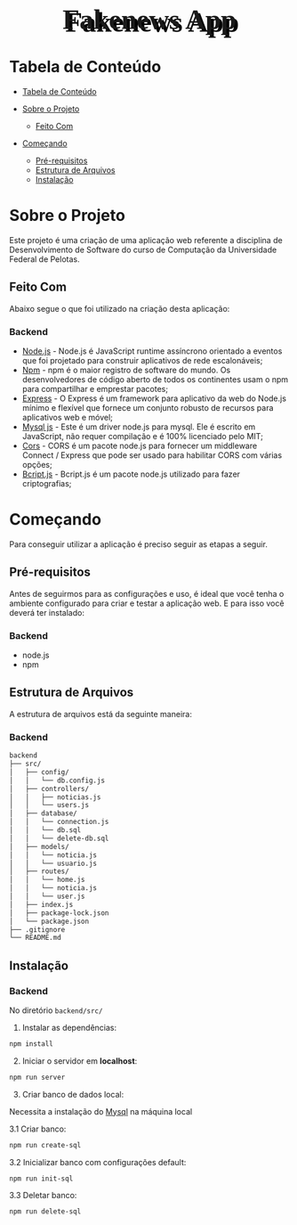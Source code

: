 <!-- PROJECT LOGO -->
<head>
    <link rel="preconnect" href="https://fonts.gstatic.com">
    <link href="https://fonts.googleapis.com/css2?family=Prata&display=swap" rel="stylesheet">
</head>
<br />
<p align="center">
  <h1 align="center" style="font-size: 50px;  font-family: 'Prata',serif; text-shadow: 5px 5px #000000; color:">Fakenews App</h3>
</p>

# Tabela de Conteúdo

- [Tabela de Conteúdo](#tabela-de-conte%C3%BAdo)
- [Sobre o Projeto](#sobre-o-projeto)
  - [Feito Com](#feito-com)
- [Começando](#come%C3%A7ando)
  - [Pré-requisitos](#pr%C3%A9-requisitos)
  - [Estrutura de Arquivos](#estrutura-de-arquivos)
  - [Instalação](#instala%C3%A7%C3%A3o)

  <!-- ABOUT THE PROJECT -->

# Sobre o Projeto

Este projeto é uma criação de uma aplicação web referente a disciplina de Desenvolvimento de Software do curso de Computação da Universidade Federal de Pelotas.  

## Feito Com

Abaixo segue o que foi utilizado na criação desta aplicação:

### Backend

- [Node.js](https://nodejs.org/en/) - Node.js é JavaScript runtime assíncrono orientado a eventos que foi projetado para construir aplicativos de rede escalonáveis;
- [Npm](https://www.npmjs.com/) - npm é o maior registro de software do mundo. Os desenvolvedores de código aberto de todos os continentes usam o npm para compartilhar e emprestar pacotes;
- [Express](https://www.npmjs.com/package/express) - O Express é um framework para aplicativo da web do Node.js mínimo e flexível que fornece um conjunto robusto de recursos para aplicativos web e móvel;
- [Mysql js](https://www.npmjs.com/package/mysql) - Este é um driver node.js para mysql. Ele é escrito em JavaScript, não requer compilação e é 100% licenciado pelo MIT;
- [Cors](https://www.npmjs.com/package/cors) - CORS é um pacote node.js para fornecer um middleware Connect / Express que pode ser usado para habilitar CORS com várias opções;
- [Bcript.js](https://www.npmjs.com/package/bcryptjs) - Bcript.js é um pacote node.js utilizado para fazer criptografias;

<!-- GETTING STARTED -->

# Começando

Para conseguir utilizar a aplicação é preciso seguir as etapas a seguir.

## Pré-requisitos

Antes de seguirmos para as configurações e uso, é ideal que você tenha o ambiente configurado para criar e testar a aplicação web. E para isso você deverá ter instalado:

### Backend

- node.js
- npm

## Estrutura de Arquivos

A estrutura de arquivos está da seguinte maneira:

### Backend

```bash
backend
├── src/
│   ├── config/
│   │   └── db.config.js
│   ├── controllers/
│   │   ├── noticias.js
│   │   └── users.js
│   ├── database/
│   │   └── connection.js
│   │   └── db.sql
│   │   └── delete-db.sql     
│   ├── models/
│   │   └── noticia.js
│   │   └── usuario.js
│   ├── routes/
│   │   └── home.js
│   │   └── noticia.js
│   │   └── user.js
│   ├── index.js
│   ├── package-lock.json
│   └── package.json
├── .gitignore
└── README.md
```

## Instalação

### Backend

No diretório `backend/src/`

1. Instalar as dependências:

```sh
npm install
```

2. Iniciar o servidor em **localhost**:

```sh
npm run server
```

3. Criar banco de dados local:

Necessita a instalação do [Mysql](https://www.mysql.com/) na máquina local 

3.1 Criar banco:

```sh
npm run create-sql
```
3.2 Inicializar banco com configurações default:

```sh
npm run init-sql
```

3.3 Deletar banco:

```sh
npm run delete-sql
```